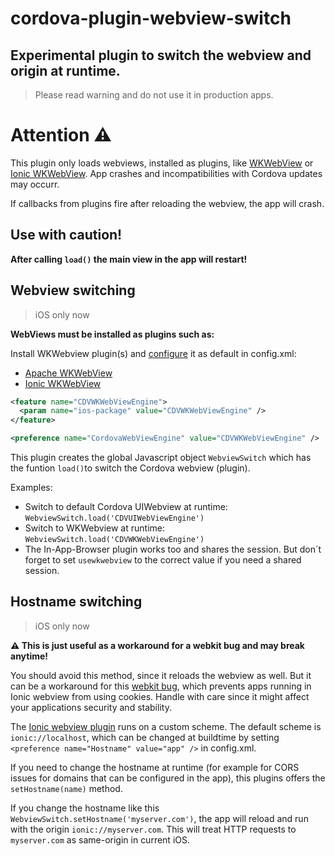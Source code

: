 # cordova-plugin-webview-switch

## Experimental plugin to switch the webview and origin at runtime.

> Please read warning and do not use it in production apps.

# Attention :warning:

This plugin only loads webviews, installed as plugins, like [WKWebView](https://github.com/apache/cordova-plugin-wkwebview-engine) or [Ionic WKWebView](https://github.com/ionic-team/cordova-plugin-ionic-webview). App crashes and incompatibilities with Cordova updates may occurr.

If callbacks from plugins fire after reloading the webview, the app will crash.

## Use with caution!

**After calling `load()` the main view in the app will restart!**

## Webview switching

> iOS only now

**WebViews must be installed as plugins such as:**

Install WKWebview plugin(s) and [configure](https://github.com/apache/cordova-plugin-wkwebview-engine#required-permissions) it as default in config.xml:

* [Apache WKWebView](https://github.com/apache/cordova-plugin-wkwebview-engine)
* [Ionic WKWebView](https://github.com/ionic-team/cordova-plugin-ionic-webview)

````xml
<feature name="CDVWKWebViewEngine">
  <param name="ios-package" value="CDVWKWebViewEngine" />
</feature>

<preference name="CordovaWebViewEngine" value="CDVWKWebViewEngine" />
````

This plugin creates the global Javascript object `WebviewSwitch` which has the funtion `load()`to switch the Cordova webview (plugin).

Examples:
* Switch to default Cordova UIWebview at runtime: `WebviewSwitch.load('CDVUIWebViewEngine')`
* Switch to WKWebview at runtime: `WebviewSwitch.load('CDVWKWebViewEngine')`
* The In-App-Browser plugin works too and shares the session. But don´t forget to set `usewkwebview` to the correct value if you need a shared session.

## Hostname switching

> iOS only now

**:warning: This is just useful as a workaround for a webkit bug and may break anytime!**

You should avoid this method, since it reloads the webview as well. But it can be a workaround for this [webkit bug](https://bugs.webkit.org/show_bug.cgi?id=200857), which prevents apps running in Ionic webview from using cookies. Handle with care since it might affect your applications security and stability.

The [Ionic webview plugin](https://github.com/ionic-team/cordova-plugin-ionic-webview) runs on a custom scheme. The default scheme is `ionic://localhost`, which can be changed at buildtime by setting `<preference name="Hostname" value="app" />` in config.xml.

If you need to change the hostname at runtime (for example for CORS issues for domains that can be configured in the app), this plugins offers the `setHostname(name)` method.

If you change the hostname like this `WebviewSwitch.setHostname('myserver.com')`, the app will reload and run with the origin `ionic://myserver.com`. This will treat HTTP requests to `myserver.com` as same-origin in current iOS.
